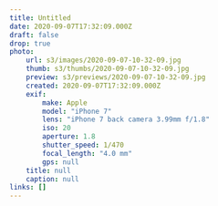 ```yaml
---
title: Untitled
date: 2020-09-07T17:32:09.000Z
draft: false
drop: true
photo:
    url: s3/images/2020-09-07-10-32-09.jpg
    thumb: s3/thumbs/2020-09-07-10-32-09.jpg
    preview: s3/previews/2020-09-07-10-32-09.jpg
    created: 2020-09-07T17:32:09.000Z
    exif:
        make: Apple
        model: "iPhone 7"
        lens: "iPhone 7 back camera 3.99mm f/1.8"
        iso: 20
        aperture: 1.8
        shutter_speed: 1/470
        focal_length: "4.0 mm"
        gps: null
    title: null
    caption: null
links: []
---
```

